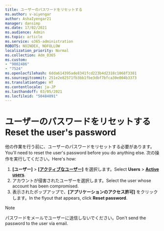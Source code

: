 ```yaml
---
title: ユーザーのパスワードをリセットする
ms.author: v-aiyengar
author: AshaIyengar21
manager: dansimp
ms.date: 17/02/2021
ms.audience: Admin
ms.topic: article
ms.service: o365-administration
ROBOTS: NOINDEX, NOFOLLOW
localization_priority: Normal
ms.collection: Adm_O365
ms.custom:
- "9002486"
- "7524"
ms.openlocfilehash: 6dda614395ade8341fcd223b4d2318c1068f3381
ms.sourcegitcommit: 251e2e82571fb3bb1fbe3dbf7bfca30e004b3373
ms.translationtype: HT
ms.contentlocale: ja-JP
ms.lasthandoff: 03/05/2021
ms.locfileid: "50484091"
---
```

# <a name="reset-the-users-password"></a><span data-ttu-id="1700b-102">ユーザーのパスワードをリセットする</span><span class="sxs-lookup"><span data-stu-id="1700b-102">Reset the user's password</span></span>

<span data-ttu-id="1700b-103">他の作業を行う前に、ユーザーのパスワードをリセットする必要があります。</span><span class="sxs-lookup"><span data-stu-id="1700b-103">You'll need to reset the user's password before you do anything else.</span></span> <span data-ttu-id="1700b-104">次の操作を実行してください。</span><span class="sxs-lookup"><span data-stu-id="1700b-104">Here's how:</span></span>

1. <span data-ttu-id="1700b-105">**[ユーザー]** > **[[アクティブなユーザー]](https://go.microsoft.com/fwlink/p/?linkid=834822)** を選択します。</span><span class="sxs-lookup"><span data-stu-id="1700b-105">Select **Users** > **[Active users](https://go.microsoft.com/fwlink/p/?linkid=834822)**.</span></span>
1. <span data-ttu-id="1700b-106">アカウントが侵害されたユーザーを選択します。</span><span class="sxs-lookup"><span data-stu-id="1700b-106">Select the user whose account has been compromised.</span></span>
1. <span data-ttu-id="1700b-107">表示されたポップアップで、**[アプリケーションのアクセス許可]** をクリックします。</span><span class="sxs-lookup"><span data-stu-id="1700b-107">In the flyout that appears, click **Reset password**.</span></span>

> [!NOTE]
> <span data-ttu-id="1700b-108">パスワードをメールでユーザーに送信しないでください。</span><span class="sxs-lookup"><span data-stu-id="1700b-108">Don't send the password to the user via email.</span></span>
